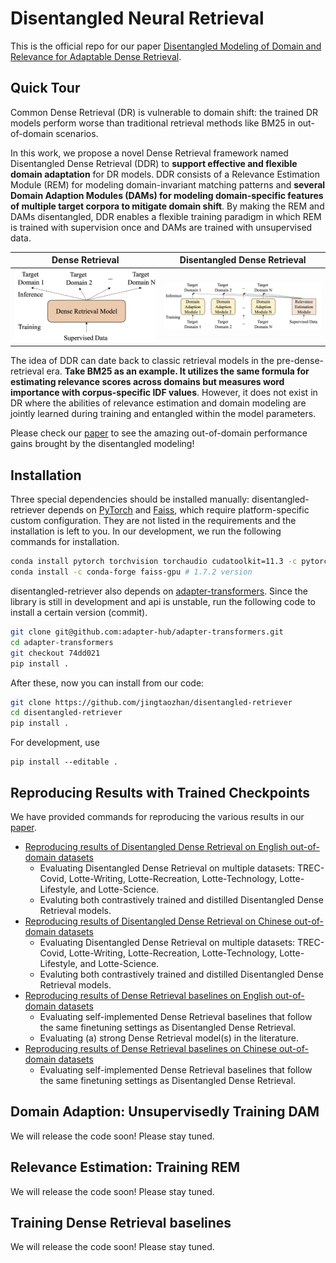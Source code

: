 # Disentangled Neural Retrieval

This is the official repo for our paper [Disentangled Modeling of Domain and Relevance for Adaptable Dense Retrieval](https://arxiv.org/pdf/2208.05753.pdf). 

## Quick Tour

Common Dense Retrieval (DR) is vulnerable to domain shift: the trained DR models perform worse than traditional retrieval methods like BM25 in out-of-domain scenarios.

In this work, we propose a novel Dense Retrieval framework named Disentangled Dense Retrieval (DDR) to **support effective and flexible domain adaptation** for DR models. 
DDR consists of a Relevance Estimation Module (REM) for modeling domain-invariant matching patterns and **several Domain Adaption Modules (DAMs) for modeling domain-specific features of multiple target corpora to mitigate domain shift**. 
By making the REM and DAMs disentangled, DDR enables a flexible training paradigm in which REM is trained with supervision once and DAMs are trained with unsupervised data. 

Dense Retrieval   |  Disentangled Dense Retrieval
:-------------------------:|:-------------------------:
<img src="./figures/dr-modeling.png" height="80%">  | <img src="./figures/ddr-modeling.png" height="80%"> 

The idea of DDR can date back to classic retrieval models in the pre-dense-retrieval era. **Take BM25 as an example. It utilizes the same formula for estimating relevance scores across domains but measures word importance with corpus-specific IDF values**. 
However, it does not exist in DR where the abilities of relevance estimation and domain modeling are jointly learned during training and entangled within the model parameters. 


Please check our [paper](https://arxiv.org/pdf/2208.05753.pdf) to see the amazing out-of-domain performance gains brought by the disentangled modeling!

## Installation

Three special dependencies should be installed manually: disentangled-retriever depends on [PyTorch](https://pytorch.org/get-started/locally/) and [Faiss](https://github.com/facebookresearch/faiss/blob/main/INSTALL.md), which require platform-specific custom configuration. They are not listed in the requirements and the installation is left to you. In our development, we run the following commands for installation.
```bash
conda install pytorch torchvision torchaudio cudatoolkit=11.3 -c pytorch # 1.12.1 version
conda install -c conda-forge faiss-gpu # 1.7.2 version
```
disentangled-retriever also depends on [adapter-transformers](https://github.com/adapter-hub/adapter-transformers). Since the library is still in development and api is unstable, run the following code to install a certain version (commit).
```bash
git clone git@github.com:adapter-hub/adapter-transformers.git
cd adapter-transformers
git checkout 74dd021
pip install .
```

After these, now you can install from our code: 
```bash
git clone https://github.com/jingtaozhan/disentangled-retriever
cd disentangled-retriever
pip install .
```
For development, use
```
pip install --editable .
```

## Reproducing Results with Trained Checkpoints

We have provided commands for reproducing the various results in our [paper](https://arxiv.org/pdf/2208.05753.pdf).
- [Reproducing results of Disentangled Dense Retrieval on English out-of-domain datasets](./examples/dense-mlm/english-marco/inference.md)
    - Evaluating Disentangled Dense Retrieval on multiple datasets: TREC-Covid, Lotte-Writing, Lotte-Recreation, Lotte-Technology, Lotte-Lifestyle, and Lotte-Science.
    - Evaluting both contrastively trained and distilled Disentangled Dense Retrieval models.
- [Reproducing results of Disentangled Dense Retrieval on Chinese out-of-domain datasets](./examples/dense-mlm/chinese-dureader/inference.md)
    - Evaluating Disentangled Dense Retrieval on multiple datasets: TREC-Covid, Lotte-Writing, Lotte-Recreation, Lotte-Technology, Lotte-Lifestyle, and Lotte-Science.
    - Evaluting both contrastively trained and distilled Disentangled Dense Retrieval models.
- [Reproducing results of Dense Retrieval baselines on English out-of-domain datasets](./examples/dense-mlm/english-marco/inference_baseline.md)
    - Evaluating self-implemented Dense Retrieval baselines that follow the same finetuning settings as Disentangled Dense Retrieval. 
    - Evaluating (a) strong Dense Retrieval model(s) in the literature.
- [Reproducing results of Dense Retrieval baselines on Chinese out-of-domain datasets](./examples/dense-mlm/chinese-dureader/inference_baseline.md)
    - Evaluating self-implemented Dense Retrieval baselines that follow the same finetuning settings as Disentangled Dense Retrieval. 


## Domain Adaption: Unsupervisedly Training DAM

We will release the code soon! Please stay tuned.

## Relevance Estimation: Training REM 

We will release the code soon! Please stay tuned.

## Training Dense Retrieval baselines

We will release the code soon! Please stay tuned.

